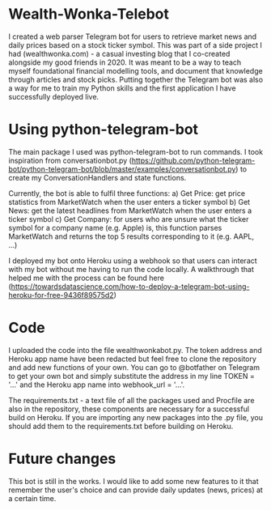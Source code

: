 # Wealth-Wonka-Telebot
I created a web parser Telegram bot for users to retrieve market news and daily prices based on a stock ticker symbol. This was part of a side project I had (wealthwonka.com) - a casual investing blog that I co-created alongside my good friends in 2020. It was meant to be a way to teach myself foundational financial modelling tools, and document that knowledge through articles and stock picks. Putting together the Telegram bot was also a way for me to train my Python skills and the first application I have successfully deployed live.

# Using python-telegram-bot
The main package I used was python-telegram-bot to run commands. I took inspiration from conversationbot.py (https://github.com/python-telegram-bot/python-telegram-bot/blob/master/examples/conversationbot.py) to create my ConversationHandlers and state functions.

Currently, the bot is able to fulfil three functions:
a) Get Price: get price statistics from MarketWatch when the user enters a ticker symbol
b) Get News: get the latest headlines from MarketWatch when the user enters a ticker symbol
c) Get Company: for users who are unsure what the ticker symbol for a company name (e.g. Apple) is, this function parses MarketWatch and returns the top 5 results corresponding to it (e.g. AAPL, ...)

I deployed my bot onto Heroku using a webhook so that users can interact with my bot without me having to run the code locally. A walkthrough that helped me with the process can be found here (https://towardsdatascience.com/how-to-deploy-a-telegram-bot-using-heroku-for-free-9436f89575d2)

# Code
I uploaded the code into the file wealthwonkabot.py. The token address and Heroku app name have been redacted but feel free to clone the repository and add new functions of your own. You can go to @botfather on Telegram to get your own bot and simply substitute the address in my line TOKEN = '...' and the Heroku app name into webhook_url = '...'.

The requirements.txt - a text file of all the packages used and Procfile are also in the repository, these components are necessary for a successful build on Heroku. If you are importing any new packages into the .py file, you should add them to the requirements.txt before building on Heroku.

# Future changes
This bot is still in the works. I would like to add some new features to it that remember the user's choice and can provide daily updates (news, prices) at a certain time.
